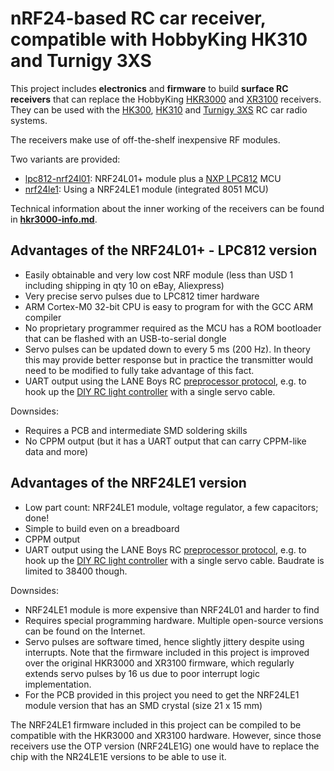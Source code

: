 # nRF24-based RC car receiver, compatible with HobbyKing HK310 and Turnigy 3XS

This project includes **electronics** and **firmware** to build **surface RC receivers** that can replace the HobbyKing [HKR3000](http://hobbyking.com/hobbyking/store/__12187__HK_3000_3ch_2_4ghz_FHSS_RX_suit_the_HK310_Transmitter.html) and [XR3100](http://hobbyking.com/hobbyking/store/__22910__HK3100_3ch_2_4ghz_FHSS_Micro_RX_suits_HK310_Turnigy_3XS_TX_.html) receivers. They can be used with the [HK300](http://hobbyking.com/hobbyking/store/__12177__HK_300_3_Channel_2_4ghz_FHSS_Ground_Radio.html), [HK310](http://hobbyking.com/hobbyking/store/__12181__HK_310_3_Channel_2_4ghz_FHSS_Ground_Radio.html) and [Turnigy 3XS](http://hobbyking.com/hobbyking/store/__24905__Turnigy_3XS_FHSS_2_4GHz_3_Channel_Radio_System.html) RC car radio systems.

The receivers make use of off-the-shelf inexpensive RF modules.

Two variants are provided:

- [lpc812-nrf24l01](lpc812-nrf24l01-receiver/): NRF24L01+ module plus a [NXP LPC812](http://www.nxp.com/products/microcontrollers/cortex_m0_m0/series/LPC800.html) MCU
- [nrf24le1](nrf24le1-receiver/): Using a NRF24LE1 module (integrated 8051 MCU)


Technical information about the inner working of the receivers can be found
in **[hkr3000-info.md](doc/hkr3000-info.md)**.


## Advantages of the NRF24L01+ - LPC812 version

- Easily obtainable and very low cost NRF module (less than USD 1 including shipping in qty 10 on eBay, Aliexpress)
- Very precise servo pulses due to LPC812 timer hardware
- ARM Cortex-M0 32-bit CPU is easy to program for with the GCC ARM compiler
- No proprietary programmer required as the MCU has a ROM bootloader that can be flashed with an  USB-to-serial dongle
- Servo pulses can be updated down to every 5 ms (200 Hz). In theory this may provide better response but in practice the transmitter would need to be modified to fully take
advantage of this fact.
- UART output using the LANE Boys RC [preprocessor protocol](http://laneboysrc.blogspot.com/2012/12/pre-processor-for-diy-rc-light.html), e.g. to hook up the [DIY RC light controller](https://github.com/laneboysrc/rc-light-controller) with a single servo cable.

Downsides:

- Requires a PCB and intermediate SMD soldering skills
- No CPPM output (but it has a UART output that can carry CPPM-like data and more)


## Advantages of the NRF24LE1 version

- Low part count: NRF24LE1 module, voltage regulator, a few capacitors; done!
- Simple to build even on a breadboard
- CPPM output
- UART output using the LANE Boys RC [preprocessor protocol](http://laneboysrc.blogspot.com/2012/12/pre-processor-for-diy-rc-light.html), e.g. to hook up the [DIY RC light controller](https://github.com/laneboysrc/rc-light-controller) with a single servo cable. Baudrate is limited to 38400 though.

Downsides:

- NRF24LE1 module is more expensive than NRF24L01 and harder to find
- Requires special programming hardware. Multiple open-source versions can be found on the Internet.
- Servo pulses are software timed, hence slightly jittery despite using interrupts. Note that the firmware included in this project is improved over the original HKR3000 and XR3100 firmware, which regularly extends servo pulses by 16 us due to poor interrupt logic implementation.
- For the PCB provided in this project you need to get the NRF24LE1 module version that has an SMD crystal (size 21 x 15 mm)

The NRF24LE1 firmware included in this project can be compiled to be compatible with the HKR3000 and XR3100 hardware. However, since those receivers use the OTP version (NRF24LE1G) one would have to replace the chip with the NR24LE1E versions to be able to use it.
